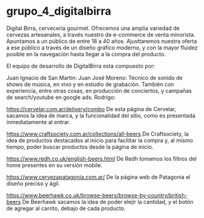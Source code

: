# grupo_4_digitalbirra
Digital Birra, cervecería gourmet. 
Ofrecemos una amplia variedad de cervezas artesanales, a través nuestro de e-commerce de venta minorista.
Apuntamos a un público de entre 18 a 40 años.
Ajusttaremos nuestra oferta a ese público a través de un diseño gráfico moderno, y con la mayor fluidez posible en la navegación hasta llegar a la compra del producto.

El equipo de desarrollo de DigitalBirra esta compuesto por:

Juan Ignacio de San Martin:
Juan José Moreno: Técnico de sonido de shows de música, en vivo y en estudio de grabación. También con experiencia, entre otras cosas, en producción de conciertos, y campañas de search/youtube en google ads.
Rodrigo:


https://cervelar.com.ar/delivery/combo
De esta página de Cervelar, sacamos la idea de marca, y la funcionalidad del sitio, como es presentada inmediatamente al entrar.

https://www.craftsociety.com.ar/collections/all-beers
De Craftsociety, la idea de productos destacados al inicio para facilitar la compra y, al mismo tiempo, poder buscar productos desde la página de inicio.

https://www.redh.co.uk/english-beers.html
De Redh tomamos los filtros del home presentes en su versión mobile.

https://www.cervezapatagonia.com.ar/
De la página web de Patagonia el diseño preciso y ágil.

https://www.beerhawk.co.uk/browse-beers/browse-by-country/british-beers
De Beerhawk sacamos la idea de poder elejir la cantidad, y el botón de agregar al carrito, debajo de cada producto.
